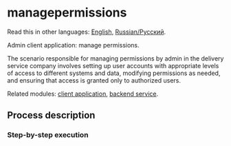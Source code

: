 # managepermissions

Read this in other languages: [English](managepermissions.md), [Russian/Русский](managepermissions.ru.md). 

Admin client application: manage permissions.

The scenario responsible for managing permissions by admin in the delivery service company involves setting up user accounts with appropriate levels of access to different systems and data, modifying permissions as needed, and ensuring that access is granted only to authorized users.

Related modules: [client application](../../frontend/adminclient.md), [backend service](../../backend/adminbackend.md).

## Process description

### Step-by-step execution
